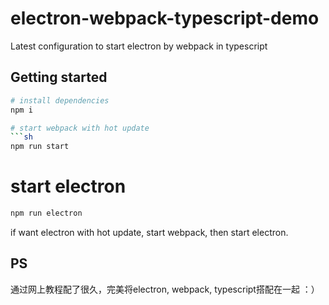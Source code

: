 # electron-webpack-typescript-demo
Latest configuration to start electron by webpack in typescript

## Getting started

```sh
# install dependencies
npm i

# start webpack with hot update
```sh
npm run start
```


# start electron
```sh
npm run electron
```
if want electron with hot update, start webpack, then start electron.

## PS
通过网上教程配了很久，完美将electron, webpack, typescript搭配在一起 ：）


